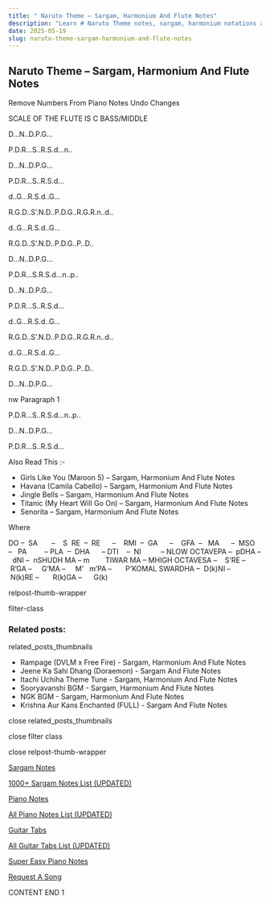 ```yaml
---
title: " Naruto Theme – Sargam, Harmonium And Flute Notes"
description: "Learn # Naruto Theme notes, sargam, harmonium notations and flute notes. Easy step-by-step tutorial for beginners."
date: 2025-05-19
slug: naruto-theme-sargam-harmonium-and-flute-notes
---
```


## Naruto Theme – Sargam, Harmonium And Flute Notes

Remove Numbers From Piano Notes
Undo Changes

SCALE OF THE FLUTE IS C BASS/MIDDLE

D…N..D.P.G…

P.D.R…S..R.S.d…n..

D…N..D.P.G…

P.D.R…S..R.S.d…

d..G…R.S.d..G…

R.G.D..S’.N.D..P.D.G..R.G.R.n..d..

d..G…R.S.d..G…

R.G.D..S’.N.D..P.D.G..P..D..

D…N..D.P.G…

P.D.R…S.R.S.d…n..p..

D…N..D.P.G…

P.D.R…S..R.S.d…

d..G…R.S.d..G…

R.G.D..S’.N.D..P.D.G..R.G.R.n..d..

d..G…R.S.d..G…

R.G.D..S’.N.D..P.D.G..P..D..

D…N..D.P.G…

nw Paragraph 1

P.D.R…S..R.S.d…n..p..

D…N..D.P.G…

P.D.R…S..R.S.d…

Also Read This :-

- Girls Like You (Maroon 5) – Sargam, Harmonium And Flute Notes
- Havana (Camila Cabello) – Sargam, Harmonium And Flute Notes
- Jingle Bells – Sargam, Harmonium And Flute Notes
- Titanic (My Heart Will Go On) – Sargam, Harmonium And Flute Notes
- Senorita – Sargam, Harmonium And Flute Notes

Where

DO –  SA       –    S  RE  –  RE      –    RMI  –  GA      –    GFA  –   MA      –  MSO  –   PA         – PLA  –  DHA      – DTI    –  NI          – NLOW OCTAVEPA –  pDHA –  dNI –  nSHUDH MA – m        TIWAR MA – MHIGH OCTAVESA –    S’RE –     R’GA –     G’MA –     M’   m’PA –       P’KOMAL SWARDHA –  D(k)NI –       N(k)RE –       R(k)GA –      G(k)

relpost-thumb-wrapper

filter-class

### Related posts:

related_posts_thumbnails

- Rampage (DVLM x Free Fire) - Sargam, Harmonium And Flute Notes
- Jeene Ka Sahi Dhang (Doraemon) - Sargam And Flute Notes
- Itachi Uchiha Theme Tune - Sargam, Harmonium And Flute Notes
- Sooryavanshi BGM - Sargam, Harmonium And Flute Notes
- NGK BGM - Sargam, Harmonium And Flute Notes
- Krishna Aur Kans Enchanted (FULL) - Sargam And Flute Notes

close related_posts_thumbnails

close filter class

close relpost-thumb-wrapper

[Sargam Notes](/sargam-notes.html)

[1000+ Sargam Notes List (UPDATED)](/all-songs-list-sargam-notes.html)

[Piano Notes](/piano-notes.html)

[All Piano Notes List (UPDATED)](/all-songs-list-piano-notes.html)

[Guitar Tabs](/guitar-tabs.html)

[All Guitar Tabs List (UPDATED)](/all-songs-list-guitar-tabs.html)

[Super Easy Piano Notes](https://studywall.in/)

[Request A Song](/request-a-song.html)

CONTENT END 1
